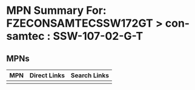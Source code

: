 



# MPN Summary For: FZECONSAMTECSSW172GT > con-samtec : SSW-107-02-G-T

## MPNs
  

|MPN|Direct Links|Search Links|
| :--- | :--- | :--- |
||||
